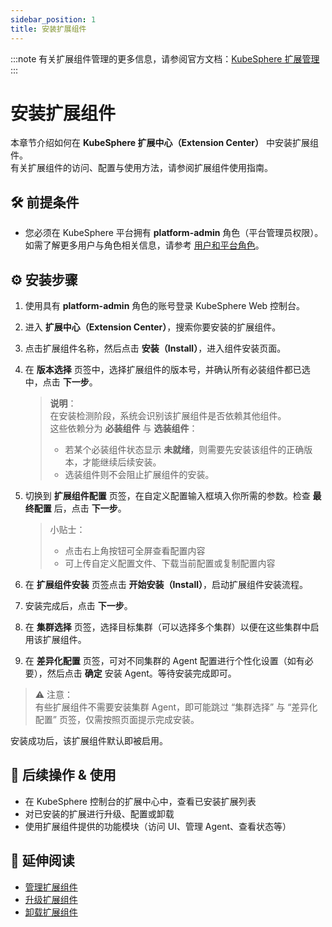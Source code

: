 ```yaml
---
sidebar_position: 1
title: 安装扩展组件
---
```


:::note
有关扩展组件管理的更多信息，请参阅官方文档：[KubeSphere 扩展管理](https://docs.kubesphere.com.cn/v4.2.0/06-extension-management/)
:::

# 安装扩展组件

本章节介绍如何在 **KubeSphere 扩展中心（Extension Center）** 中安装扩展组件。  
有关扩展组件的访问、配置与使用方法，请参阅扩展组件使用指南。

## 🛠 前提条件

- 您必须在 KubeSphere 平台拥有 **platform-admin** 角色（平台管理员权限）。  
  如需了解更多用户与角色相关信息，请参考 [用户和平台角色](https://docs.kubesphere.com.cn/v4.2.0/07-user-guide/02-platform-management/04-users-and-roles/)。

## ⚙️ 安装步骤

1. 使用具有 **platform-admin** 角色的账号登录 KubeSphere Web 控制台。  
2. 进入 **扩展中心（Extension Center）**，搜索你要安装的扩展组件。  
3. 点击扩展组件名称，然后点击 **安装（Install）**，进入组件安装页面。  
4. 在 **版本选择** 页签中，选择扩展组件的版本号，并确认所有必装组件都已选中，点击 **下一步**。

   > **说明**：  
   > 在安装检测阶段，系统会识别该扩展组件是否依赖其他组件。  
   > 这些依赖分为 **必装组件** 与 **选装组件**：  
   > - 若某个必装组件状态显示 **未就绪**，则需要先安装该组件的正确版本，才能继续后续安装。  
   > - 选装组件则不会阻止扩展组件的安装。

5. 切换到 **扩展组件配置** 页签，在自定义配置输入框填入你所需的参数。检查 **最终配置** 后，点击 **下一步**。

   > 小贴士：  
   > - 点击右上角按钮可全屏查看配置内容  
   > - 可上传自定义配置文件、下载当前配置或复制配置内容  

6. 在 **扩展组件安装** 页签点击 **开始安装（Install）**，启动扩展组件安装流程。  
7. 安装完成后，点击 **下一步**。  
8. 在 **集群选择** 页签，选择目标集群（可以选择多个集群）以便在这些集群中启用该扩展组件。  
9. 在 **差异化配置** 页签，可对不同集群的 Agent 配置进行个性化设置（如有必要），然后点击 **确定** 安装 Agent。等待安装完成即可。

> ⚠️ 注意：  
> 有些扩展组件不需要安装集群 Agent，即可能跳过 “集群选择” 与 “差异化配置” 页签，仅需按照页面提示完成安装。

安装成功后，该扩展组件默认即被启用。


## 🧭 后续操作 & 使用

- 在 KubeSphere 控制台的扩展中心中，查看已安装扩展列表  
- 对已安装的扩展进行升级、配置或卸载  
- 使用扩展组件提供的功能模块（访问 UI、管理 Agent、查看状态等）  


## 📘 延伸阅读

- [管理扩展组件](/docs/extension-managerment/manage)
- [升级扩展组件](/docs/extension-managerment/upgrade)
- [卸载扩展组件](/docs/extension-managerment/uninstall)
